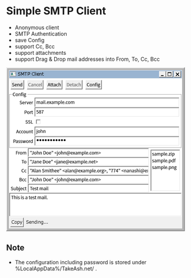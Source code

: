 ﻿# Simple SMTP Client
- Anonymous client
- SMTP Authentication
- save Config
- support Cc, Bcc
- support attachments
- support Drag & Drop mail addresses into From, To, Cc, Bcc

![SS](https://raw.githubusercontent.com/TakeAsh/cs-SmtpClient/master/Util/SS.png "SS")

## Note
- The configuration including password is stored under %LocalAppData%/TakeAsh.net/ .
